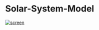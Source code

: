 # Solar-System-Model
<a href="https://ibb.co/cEw6YL"><img src="https://preview.ibb.co/hVJaSf/screen.png" alt="screen" border="0"></a>
